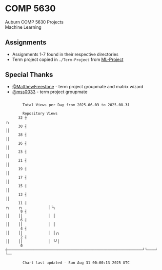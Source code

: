 # COMP 5630
Auburn COMP 5630 Projects  
Machine Learning

## Assignments
- Assignments 1-7 found in their respective directories
- Term project copied in `./Term-Project` from [ML-Project](https://github.com/wumphlett/ML-Project)

## Special Thanks
- [@MatthewFreestone](https://github.com/MatthewFreestone) - term project groupmate and matrix wizard
- [@mss0033](https://github.com/mss0033) - term project groupmate

```

        Total Views per Day from 2025-06-03 to 2025-08-31

        Repository Views
      32 ┼                                                                                  ╭╮
      30 ┤                                                                                  ││
      28 ┤                                                                                  ││
      26 ┤                                                                                  ││
      23 ┤                                                                                  ││
      21 ┤                                                                                  ││
      19 ┤                                                                                  ││
      17 ┤                                                                                  ││
      15 ┤                                                                                  ││
      13 ┤                                                                                  ││
      11 ┤                                                              ╭╮    ╭╮            │╰╮
       9 ┤                                                              ││    ││            │ │
       6 ┤                                                              ││    ││            │ │
       4 ┤                                                              ││    ││            │ │╭╮
       2 ┤                                                              ││    ││            │ ╰╯│
       0 ┼──────────────────────────────────────────────────────────────╯╰────╯╰────────────╯   ╰──

        Chart last updated - Sun Aug 31 00:00:13 2025 UTC
        
```
